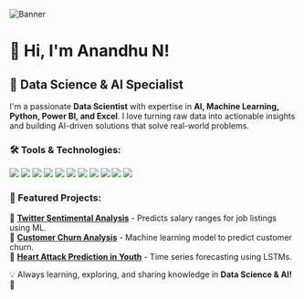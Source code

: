 ![Banner](https://source.unsplash.com/1600x500/?artificial,intelligence)

# 👋 Hi, I'm **Anandhu N**!

## 🚀 Data Science & AI Specialist

I'm a passionate **Data Scientist** with expertise in **AI, Machine Learning, Python, Power BI, and Excel**. I love turning raw data into actionable insights and building AI-driven solutions that solve real-world problems.

### 🛠️ Tools & Technologies:
<p align="left">
  <img src="https://static-00.iconduck.com/assets.00/python-icon-2048x2037-wpgoz04a.png" />
  <img src="https://img.shields.io/badge/SQL-%23025E8C.svg?style=for-the-badge&logo=mysql&logoColor=white" />
  <img src="https://img.shields.io/badge/Scikit--learn-%23F7931E.svg?style=for-the-badge&logo=scikit-learn&logoColor=white" />
  <img src="https://img.shields.io/badge/TensorFlow-%23FF6F00.svg?style=for-the-badge&logo=tensorflow&logoColor=white" />
  <img src="https://img.shields.io/badge/PyTorch-%23EE4C2C.svg?style=for-the-badge&logo=pytorch&logoColor=white" />
  <img src="https://img.shields.io/badge/PowerBI-%23F2C811.svg?style=for-the-badge&logo=powerbi&logoColor=black" />
  <img src="https://img.shields.io/badge/Tableau-%23E97627.svg?style=for-the-badge&logo=tableau&logoColor=white" />
  <img src="https://img.shields.io/badge/Pandas-%23150458.svg?style=for-the-badge&logo=pandas&logoColor=white" />
  <img src="https://img.shields.io/badge/NumPy-%23013243.svg?style=for-the-badge&logo=numpy&logoColor=white" />
  <img src="https://img.shields.io/badge/AWS-%23FF9900.svg?style=for-the-badge&logo=amazonaws&logoColor=white" />
  <img src="https://img.shields.io/badge/GoogleCloud-%234285F4.svg?style=for-the-badge&logo=google-cloud&logoColor=white" />
</p>

### 📌 Featured Projects:
🔹 **[Twitter Sentimental Analysis](https://github.com/yourusername/salary-range-prediction)** - Predicts salary ranges for job listings using ML.  
🔹 **[Customer Churn Analysis](https://github.com/yourusername/customer-churn)** - Machine learning model to predict customer churn.  
🔹 **[Heart Attack Prediction in Youth](https://github.com/yourusername/stock-price-forecasting)** - Time series forecasting using LSTMs.  

💡 Always learning, exploring, and sharing knowledge in **Data Science & AI!** 🚀


